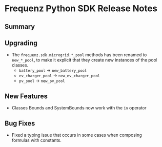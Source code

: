 # Frequenz Python SDK Release Notes

## Summary

<!-- Here goes a general summary of what this release is about -->

## Upgrading

- The `frequenz.sdk.microgrid.*_pool` methods has been renamed to `new_*_pool`, to make it explicit that they create new instances of the pool classes.
  + `battery_pool` -> `new_battery_pool`
  + `ev_charger_pool` -> `new_ev_charger_pool`
  + `pv_pool` -> `new_pv_pool`

## New Features

<!-- Here goes the main new features and examples or instructions on how to use them -->

- Classes Bounds and SystemBounds now work with the `in` operator

## Bug Fixes

- Fixed a typing issue that occurs in some cases when composing formulas with constants.
